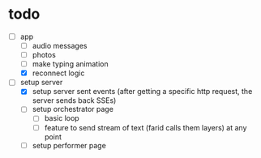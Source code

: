 # todo

- [ ] app
  - [ ] audio messages
  - [ ] photos
  - [ ] make typing animation
  - [x] reconnect logic
- [ ] setup server
  - [x] setup server sent events (after getting a specific http request, the server sends back SSEs)
  - [ ] setup orchestrator page
    - [ ] basic loop
    - [ ] feature to send stream of text (farid calls them layers) at any point
  - [ ] setup performer page